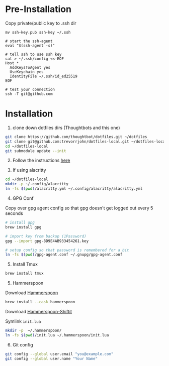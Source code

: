 # Pre-Installation

Copy private/public key to .ssh dir

```
mv ssh-key.pub ssh-key ~/.ssh

# start the ssh-agent
eval "$(ssh-agent -s)"

# tell ssh to use ssh key
cat > ~/.ssh/config <<-EOF
Host *
  AddKeysToAgent yes
  UseKeychain yes
  IdentityFile ~/.ssh/id_ed25519
EOF

# test your connection
ssh -T git@github.com
```

# Installation

1. clone down dotfiles dirs (Thoughtbots and this one)

```bash
git clone https://github.com/thoughtbot/dotfiles.git ~/dotfiles
git clone git@github.com:trevorrjohn/dotfiles-local.git ~/dotfiles-local
cd ~/dotfiles-local
git submodule update --init
```

2. Follow the instructions [here](https://github.com/thoughtbot/dotfiles#install)

3. If using alacritty

```bash
cd ~/dotfiles-local
mkdir -p ~/.config/alacritty
ln -fs $(pwd)/alacritty.yml ~/.config/alacritty/alacritty.yml
```

4. GPG Conf

Copy over gpg agent config so that gpg doesn't get logged out every 5 seconds

```bash
# install gpg
brew install gpg

# import key from backup (1Password)
gpg --import gpg-8D9E4AB933454261.key

# setup config so that password is remembered for a bit
ln -fs $(pwd)/gpg-agent.conf ~/.gnupg/gpg-agent.conf
```

5. Install Tmux

```bash
brew install tmux
```

5. Hammerspoon

Download [Hammerspoon](https://www.hammerspoon.org)

```bash
brew install --cask hammerspoon
```

Download [Hammerspoon-Shiftit](https://github.com/peterklijn/hammerspoon-shiftit)

Symlink `init.lua`

```bash
mkdir -p  ~/.hammerspoon/
ln -fs $(pwd)/init.lua ~/.hammerspoon/init.lua
```

6. Git config

```sh
git config --global user.email "you@example.com"
git config --global user.name "Your Name"
```
